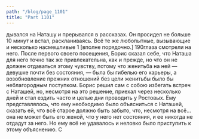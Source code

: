```yaml
---
path: "/blog/page_1101"
title: "Part 1101"
---
```


дывался на Наташу и прерывался в рассказах. Он просидел не больше 10 минут и встал, раскланиваясь. Всё те же любопытные, вызывающие и несколько насмешливые 1 [вполне порядочно.]
190глаза смотрели на него. После первого своего посещения, Борис сказал себе, что Наташа для него точно так же привлекательна, как и прежде, но что он не должен отдаваться этому чувству, потому что женитьба на ней — девушке почти без состояния, — была бы гибелью его карьеры, а возобновление прежних отношений без цели женитьбы было бы неблагородным поступком. Борис решил сам с собою избегать встреч с Наташей, но, несмотря на это решение, приехал через несколько дней и стал ездить часто и целые дни проводить у Ростовых. Ему представлялось, что ему необходимо было объясниться с Наташей, сказать ей, что всё старое должно быть забыто, что, несмотря на всё... она не может быть его женой, что у него нет состояния, и ее никогда не отдадут за него. Но ему всё не удавалось и неловко было приступить к этому объяснению. С 
